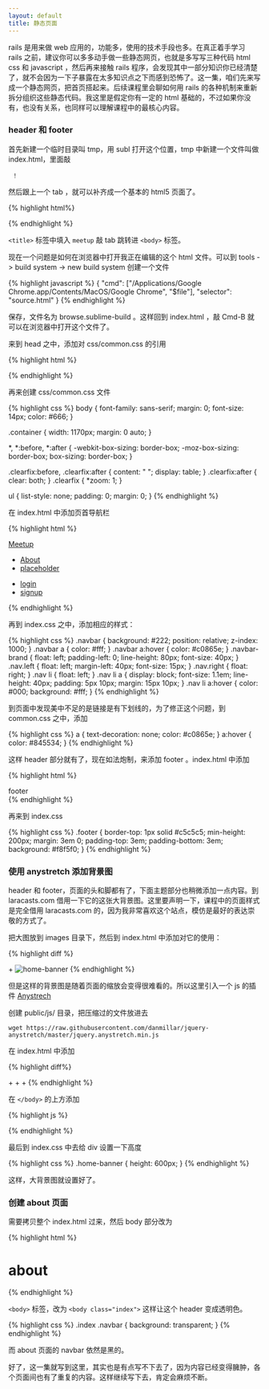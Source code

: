 ```yaml
---
layout: default
title: 静态页面
---
```



rails 是用来做 web 应用的，功能多，使用的技术手段也多。在真正着手学习 rails 之前，建议你可以多多动手做一些静态网页，也就是多写写三种代码 html css 和 javascript ，然后再来接触 rails 程序，会发现其中一部分知识你已经清楚了，就不会因为一下子暴露在太多知识点之下而感到恐怖了。这一集，咱们先来写成一个静态网页，把首页搭起来。后续课程里会聊如何用 rails 的各种机制来重新拆分组织这些静态代码。我这里是假定你有一定的 html 基础的，不过如果你没有，也没有关系，也同样可以理解课程中的最核心内容。


### header 和 footer
首先新建一个临时目录叫 tmp，用 subl 打开这个位置，tmp 中新建一个文件叫做 index.html，里面敲

     ！

然后跟上一个 tab ，就可以补齐成一个基本的 html5 页面了。

{% highlight html%}
<!DOCTYPE html>
<html lang="en">
<head>
  <meta charset="UTF-8">
  <title>Document</title>
</head>
<body>

</body>
</html>
{% endhighlight %}

`<title>` 标签中填入 `meetup` 敲 tab 跳转进 `<body>` 标签。

现在一个问题是如何在浏览器中打开我正在编辑的这个 html 文件。可以到 tools -> build system -> new build system 创建一个文件

{% highlight javascript %}
{
    "cmd": ["/Applications/Google Chrome.app/Contents/MacOS/Google Chrome", "$file"],
    "selector": "source.html"
}
{% endhighlight %}

保存，文件名为 browse.sublime-build 。这样回到 index.html ，敲 Cmd-B 就可以在浏览器中打开这个文件了。

来到 head 之中，添加对 css/common.css 的引用

{% highlight html %}
<link rel="stylesheet" href="css/common.css">
{% endhighlight %}

再来创建 css/common.css 文件

{% highlight css %}
body {
  font-family: sans-serif;
  margin: 0;
  font-size: 14px;
  color: #666;
}

.container {
  width: 1170px;
  margin: 0 auto;
}

*, *:before, *:after {
  -webkit-box-sizing: border-box;
  -moz-box-sizing: border-box;
  box-sizing: border-box;
}

.clearfix:before,
.clearfix:after {
  content: " ";
  display: table;
}
.clearfix:after {
  clear: both;
}
.clearfix {
  *zoom: 1;
}

ul {
  list-style: none;
  padding: 0;
  margin: 0;
}
{% endhighlight %}

在 index.html 中添加页首导航栏

{% highlight html %}
<div class="navbar clearfix">
  <div class="container">
    <a class="navbar-brand" href="/">
      Meetup
    </a>
    <ul class="nav left">
      <li><a href="/#about">About</a></li>
      <li><a href="#">placeholder</a></li>
    </ul>
    <ul class="nav right">
      <li><a href="#">login</a></li>
      <li><a href="#">signup</a></li>
    </ul>
  </div>
</div>
{% endhighlight %}

再到 index.css 之中，添加相应的样式：

{% highlight css %}
.navbar {
  background: #222;
  position: relative;
  z-index: 1000;
}
.navbar a {
  color: #fff;
}
.navbar a:hover {
  color: #c0865e;
}
.navbar-brand {
  float: left;
  padding-left: 0;
  line-height: 80px;
  font-size: 40px;
}
.nav.left {
  float: left;
  margin-left: 40px;
  font-size: 15px;
}
.nav.right {
  float: right;
}
.nav  li {
  float: left;
}
.nav  li  a {
  display: block;
  font-size: 1.1em;
  line-height: 40px;
  padding: 5px 10px;
  margin: 15px 10px;
}
.nav  li  a:hover {
  color: #000;
  background: #fff;
}
{% endhighlight %}


到页面中发现美中不足的是链接是有下划线的，为了修正这个问题，到 common.css 之中，添加

{% highlight css %}
a {
  text-decoration: none;
  color: #c0865e;
}
a:hover {
  color: #845534;
}
{% endhighlight %}


这样 header 部分就有了，现在如法炮制，来添加 footer 。index.html 中添加

{% highlight html %}
<div class="footer">
  <div class="container">
    footer
  </div>
</div>
{% endhighlight %}

再来到 index.css

{% highlight css %}
.footer {
  border-top: 1px solid #c5c5c5;
  min-height: 200px;
  margin: 3em 0;
  padding-top: 3em;
  padding-bottom: 3em;
  background: #f8f5f0;
}
{% endhighlight %}

### 使用 anystretch 添加背景图
header 和 footer，页面的头和脚都有了，下面主题部分也稍微添加一点内容。到 laracasts.com 借用一下它的这张大背景图。这里要声明一下，课程中的页面样式是完全借用 laracasts.com 的，因为我非常喜欢这个站点，模仿是最好的表达崇敬的方式了。

把大图放到 images 目录下，然后到 index.html 中添加对它的使用：

{% highlight diff %}
<body>
+ <img src="images/home-banner-bg.jpg" alt="home-banner">
</body>
{% endhighlight %}

但是这样的背景图是随着页面的缩放会变得很难看的。所以这里引入一个 js 的插件 [Anystrech](https://github.com/danmillar/jquery-anystretch)

创建 public/js/ 目录，把压缩过的文件放进去

    wget https://raw.githubusercontent.com/danmillar/jquery-anystretch/master/jquery.anystretch.min.js

在 index.html 中添加

{% highlight diff%}
   <link rel="stylesheet" href="css/common.css">
+  <script src="http://code.jquery.com/jquery-1.11.0.min.js"></script>
+  <script src="http://code.jquery.com/jquery-migrate-1.2.1.min.js"></script>
+  <script src="js/jquery.anystretch.min.js"></script>
 </head>
{% endhighlight %}

在 `</body>` 的上方添加

{% highlight js %}
<script>
  $('.home-banner').anystretch();
</script>
{% endhighlight %}

最后到 index.css 中去给 div 设置一下高度

{% highlight css %}
.home-banner {
  height: 600px;
}
{% endhighlight %}

这样，大背景图就设置好了。


### 创建 about 页面

需要拷贝整个 index.html 过来，然后 body 部分改为

{% highlight html %}
<h1>about</h1>
{% endhighlight %}


`<body>` 标签，改为 `<body class="index">` 这样让这个 header 变成透明色。

{% highlight css %}
.index .navbar {
  background: transparent;
}
{% endhighlight %}

而 about 页面的 navbar 依然是黑的。

好了，这一集就写到这里，其实也是有点写不下去了，因为内容已经变得臃肿，各个页面间也有了重复的内容。这样继续写下去，肯定会麻烦不断。

